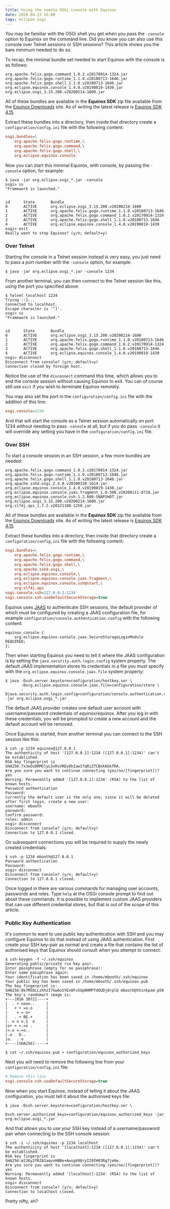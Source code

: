 ```yaml
---
title: Using the remote OSGi console with Equinox
date: 2020-04-23 15:00
tags: eclipse osgi
---
```


You may be familiar with the OSGi shell you get when you pass the ```-console``` option to Equinox on the command line. Did you know you can also use this console over Telnet sessions or SSH sessions? This article shows you the bare minimum needed to do so.

To recap, the minimal bundle set needed to start Equinox with the console is as follows:

```text
org.apache.felix.gogo.command_1.0.2.v20170914-1324.jar
org.apache.felix.gogo.runtime_1.1.0.v20180713-1646.jar
org.apache.felix.gogo.shell_1.1.0.v20180713-1646.jar
org.eclipse.equinox.console_1.4.0.v20190819-1430.jar
org.eclipse.osgi_3.15.200.v20200214-1600.jar
```

All of these bundles are available in the **Equinox SDK** zip file available from the [Equinox Downloads](https://download.eclipse.org/equinox/) site. As of writing the latest release is [Equinox SDK 4.15](https://download.eclipse.org/equinox/drops/R-4.15-202003050155/download.php?dropFile=equinox-SDK-4.15.zip).

Extract these bundles into a directory, then inside that directory create a ```configuration/config.ini``` file with the following content:

```ini
osgi.bundles=\
    org.apache.felix.gogo.runtime,\
    org.apache.felix.gogo.command,\
    org.apache.felix.gogo.shell,\
    org.eclipse.equinox.console
```

Now you can start this minimal Equinox, with console, by passing the ```-console``` option, for example:

```console
$ java -jar org.eclipse.osgi_*.jar -console
osgi> ss
"Framework is launched."


id      State       Bundle
0       ACTIVE      org.eclipse.osgi_3.15.200.v20200214-1600
1       ACTIVE      org.apache.felix.gogo.runtime_1.1.0.v20180713-1646
2       ACTIVE      org.apache.felix.gogo.command_1.0.2.v20170914-1324
3       ACTIVE      org.apache.felix.gogo.shell_1.1.0.v20180713-1646
4       ACTIVE      org.eclipse.equinox.console_1.4.0.v20190819-1430
osgi> exit
Really want to stop Equinox? (y/n; default=y)  
```

### Over Telnet

Starting the console in a Telnet session instead is very easy, you just need to pass a port number with the ```-console``` option, for example:

```console
$ java -jar org.eclipse.osgi_*.jar -console 1234
```

From another terminal, you can then connect to the Telnet session like this, using the port you specified above:

```console
$ telnet localhost 1234
Trying ::1...
Connected to localhost.
Escape character is '^]'.
osgi> ss
"Framework is launched."


id      State       Bundle
0       ACTIVE      org.eclipse.osgi_3.15.200.v20200214-1600
1       ACTIVE      org.apache.felix.gogo.runtime_1.1.0.v20180713-1646
2       ACTIVE      org.apache.felix.gogo.command_1.0.2.v20170914-1324
3       ACTIVE      org.apache.felix.gogo.shell_1.1.0.v20180713-1646
4       ACTIVE      org.eclipse.equinox.console_1.4.0.v20190819-1430
osgi> disconnect
Disconnect from console? (y/n; default=y) 
Connection closed by foreign host.
```

Notice the use of the ```disconnect``` command this time, which allows you to end the console session without causing Equinox to exit. You can of course still use ```exit``` if you wish to terminate Equinox remotely.

You may also set the port in the ```configuration/config.ini``` file with the addition of this line:

```ini
osgi.console=1234
```

And that will start the console as a Telnet session automatically on port 1234 without needing to pass ```-console``` at all, but if you do pass ```-console``` it will override any setting you have in the ```configuration/config.ini``` file.

### Over SSH

To start a console session in an SSH session, a few more bundles are needed:

```text
org.apache.felix.gogo.command_1.0.2.v20170914-1324.jar
org.apache.felix.gogo.runtime_1.1.0.v20180713-1646.jar
org.apache.felix.gogo.shell_1.1.0.v20180713-1646.jar
org.apache.sshd.osgi_2.4.0.v20200318-1614.jar
org.eclipse.equinox.console_1.4.0.v20190819-1430.jar
org.eclipse.equinox.console.jaas.fragment_1.0.300.v20200111-0718.jar
org.eclipse.equinox.console.ssh-1.2.600-SNAPSHOT.jar
org.eclipse.osgi_3.15.200.v20200214-1600.jar
org.slf4j.api_1.7.2.v20121108-1250.jar
```

All of these bundles are available in the **Equinox SDK** zip file available from the [Equinox Downloads](https://download.eclipse.org/equinox/) site. As of writing the latest release is [Equinox SDK 4.15](https://download.eclipse.org/equinox/drops/R-4.15-202003050155/download.php?dropFile=equinox-SDK-4.15.zip).

Extract these bundles into a directory, then inside that directory create a ```configuration/config.ini``` file with the following content:

```ini
osgi.bundles=\
    org.apache.felix.gogo.runtime,\
    org.apache.felix.gogo.command,\
    org.apache.felix.gogo.shell,\
    org.apache.sshd.osgi,\
    org.eclipse.equinox.console,\
    org.eclipse.equinox.console.jaas.fragment,\
    org.eclipse.equinox.console.ssh@start,\
    org.slf4j.api
osgi.console.ssh=127.0.0.1:1234
osgi.console.ssh.useDefaultSecureStorage=true

```

Equinox uses [JAAS](https://docs.oracle.com/javase/8/docs/technotes/guides/security/jaas/JAASRefGuide.html) to authenticate SSH sessions, the default provider of which must be configured by creating a JAAS configuration file, for example ```configuration/console.authentication.config``` with the following content:

```text
equinox_console {
    org.eclipse.equinox.console.jaas.SecureStorageLoginModule REQUIRED;
};
```

Then when starting Equinox you need to tell it where the JAAS configuration is by setting the ```java.security.auth.login.config``` system property. The default JAAS implementation stores its credentials in a file you must specify with the ```org.eclipse.equinox.console.jaas.file``` system property:

```console
$ java -Dssh.server.keystore=configuration/hostkey.ser \
       -Dorg.eclipse.equinox.console.jaas.file=configuration/store \
       -Djava.security.auth.login.config=configuration/console.authentication.config -jar org.eclipse.osgi_*.jar
```

The default JAAS provider creates one default user account with username/password credentials of equinox/equinox. After you log in with these credentials, you will be prompted to create a new account and the default account will be removed.

Once Equinox is started, from another terminal you can connect to the SSH session like this:

```console
$ ssh -p 1234 equinox@127.0.0.1
The authenticity of host '[127.0.0.1]:1234 ([127.0.0.1]:1234)' can't be established.
RSA key fingerprint is SHA256:7x3eOsDRM5lyL5vRsVREy8hIawIfqRiZ7CBnk6GkfRA.
Are you sure you want to continue connecting (yes/no/[fingerprint])? yes
Warning: Permanently added '[127.0.0.1]:1234' (RSA) to the list of known hosts.
Password authentication
Password: 
Currently the default user is the only one; since it will be deleted after first login, create a new user:
username: mbooth
password: 
Confirm password: 
roles: admin
osgi> disconnect
Disconnect from console? (y/n; default=y) 
Connection to 127.0.0.1 closed.
```

On subsequent connections you will be required to supply the newly created credentials:

```console
$ ssh -p 1234 mbooth@127.0.0.1
Password authentication
Password: 
osgi> disconnect
Disconnect from console? (y/n; default=y) 
Connection to 127.0.0.1 closed.
```

Once logged in there are various commands for managing user accounts, passwords and roles. Type ```help``` at the OSGi console prompt to find out about these commands. It is possible to implement custom JAAS providers that can use different credential stores, but that is out of the scope of this article.

### Public Key Authentication 

It's common to want to use public key authentication with SSH and you may configure Equinox to do that instead of using JAAS authentication. First create your SSH key-pair as normal and create a file that contains the list of authorised keys that Equinox should consult when you attempt to connect:

```console
$ ssh-keygen -f ~/.ssh/equinox
Generating public/private rsa key pair.
Enter passphrase (empty for no passphrase): 
Enter same passphrase again: 
Your identification has been saved in /home/mbooth/.ssh/equinox
Your public key has been saved in /home/mbooth/.ssh/equinox.pub
The key fingerprint is:
SHA256:0k7MSbLLzhhzI7Gw6oSYEx8Fv5UpNHMPTdOUDj8rplQ mbooth@thinkpad-p50
The key's randomart image is:
+---[RSA 3072]----+
|  . + oooo..     |
|   + + =o.o      |
|    + = o+       |
|   . + BE.+      |
|. o o o.S  o     |
|o+ + +.=o .      |
|=.o =.=o..       |
|.o   O..         |
|o.  . o          |
+----[SHA256]-----+

$ cat ~/.ssh/equinox.pub > configuration/equinox_authorized_keys
```

Next you will need to remove the following line from your ```configuration/config.ini``` file:

```ini
# Remove this line
osgi.console.ssh.useDefaultSecureStorage=true
```

Now when you start Equinox, instead of telling it about the JAAS configuration, you must tell it about the authorised keys file:

```console
$ java -Dssh.server.keystore=configuration/hostkey.ser \
       -Dssh.server.authorized_keys=configuration/equinox_authorized_keys -jar org.eclipse.osgi_*.jar
```

And that allows you to use your SSH key instead of a username/password pair when connecting to the SSH console session:

```console
$ ssh -i ~/.ssh/equinox -p 1234 localhost
The authenticity of host '[localhost]:1234 ([127.0.0.1]:1234)' can't be established.
RSA key fingerprint is SHA256:m2JKy2fRZA1aqvxHBBe+Awsgk98ryI29fH03Rg7jeHw.
Are you sure you want to continue connecting (yes/no/[fingerprint])? yes
Warning: Permanently added '[localhost]:1234' (RSA) to the list of known hosts.
osgi> disconnect
Disconnect from console? (y/n; default=y) 
Connection to localhost closed.
```

Pretty nifty, eh?
